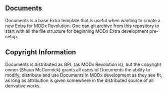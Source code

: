 ## Documents

Documents is a base Extra template that is useful when wanting to create a new
Extra for MODx Revolution. One can git archive from this repository to start
with all the file structure for beginning MODx Extra development pre-setup.

## Copyright Information

Documents is distributed as GPL (as MODx Revolution is), but the copyright owner
(Shaun McCormick) grants all users of Documents the ability to modify, distribute
and use Documents in MODx development as they see fit, as long as attribution
is given somewhere in the distributed source of all derivative works.